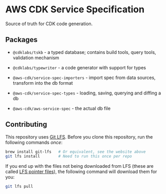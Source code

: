 # AWS CDK Service Specification

Source of truth for CDK code generation.

## Packages

- `@cdklabs/tskb` - a typed database; contains build tools, query tools, validation mechanism
- `@cdklabs/typewriter` - a code generator with support for types

- `@aws-cdk/service-spec-importers` - import spec from data sources, transform into the db format
- `@aws-cdk/service-spec-types` - loading, saving, querying and diffing a db
- `@aws-cdk/aws-service-spec` - the actual db file

## Contributing

This repository uses [Git LFS](https://git-lfs.com/). Before you clone this repository, run the following commands
*once*:

```sh
brew install git-lfs   # Or equivalent, see the website above
git lfs install        # Need to run this once per repo
```

If you end up with the files not being downloaded from LFS
(these are called [LFS pointer files](https://github.com/git-lfs/git-lfs/wiki/Tutorial#lfs-pointer-files-advanced)),
the following command will download them for you:

```sh
git lfs pull
```
